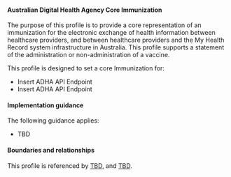 #### Australian Digital Health Agency Core Immunization
The purpose of this profile is to provide a core representation of an immunization for the electronic exchange of health information between healthcare providers, and between healthcare providers and the My Health Record system infrastructure in Australia. This profile supports a statement of the administration or non-administration of a vaccine.

This profile is designed to set a core Immunization for:
* Insert ADHA API Endpoint
* Insert ADHA API Endpoint

#### Implementation guidance
The following guidance applies:
* TBD

#### Boundaries and relationships
This profile is referenced by 
[TBD](StructureDefinition-TBD-1.html), and 
[TBD](StructureDefinition-TBD-1.html).
